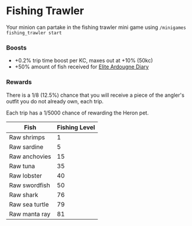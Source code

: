 # Fishing Trawler

Your minion can partake in the fishing trawler mini game using `/minigames fishing_trawler start`&#x20;

### Boosts

* \+0.2% trip time boost per KC, maxes out at +10% (50kc)
* \+50% amount of fish received for [Elite Ardougne Diary](../../miscellaneous/achievement-diaries.md#ardougne-diary-elite)

### Rewards

There is a 1/8 (12.5%) chance that you will receive a piece of the angler's outfit you do not already own, each trip.

Each trip has a 1/5000 chance of rewarding the Heron pet.

| **Fish**       | **Fishing Level** |
| -------------- | ----------------- |
| Raw shrimps    | 1                 |
| Raw sardine    | 5                 |
| Raw anchovies  | 15                |
| Raw tuna       | 35                |
| Raw lobster    | 40                |
| Raw swordfish  | 50                |
| Raw shark      | 76                |
| Raw sea turtle | 79                |
| Raw manta ray  | 81                |
